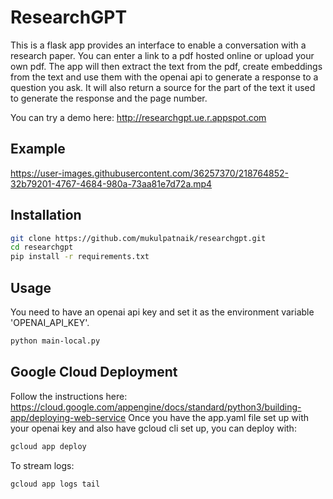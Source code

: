 # ResearchGPT

This is a flask app provides an interface to enable a conversation with a research paper. You can enter a link to a pdf hosted online or upload your own pdf. The app will then extract the text from the pdf, create embeddings from the text and use them with the openai api to generate a response to a question you ask. It will also return a source for the part of the text it used to generate the response and the page number. 

You can try a demo here: http://researchgpt.ue.r.appspot.com

## Example 

https://user-images.githubusercontent.com/36257370/218764852-32b79201-4767-4684-980a-73aa81e7d72a.mp4

## Installation

```bash
git clone https://github.com/mukulpatnaik/researchgpt.git
cd researchgpt
pip install -r requirements.txt
```

## Usage

You need to have an openai api key and set it as the environment variable 'OPENAI_API_KEY'.

```bash
python main-local.py
```

## Google Cloud Deployment

Follow the instructions here: https://cloud.google.com/appengine/docs/standard/python3/building-app/deploying-web-service
Once you have the app.yaml file set up with your openai key and also have gcloud cli set up, you can deploy with:

```bash
gcloud app deploy
```

To stream logs:

```bash
gcloud app logs tail
```
